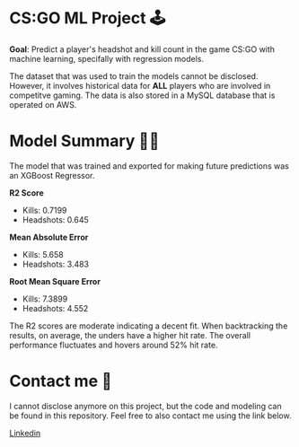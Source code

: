 # CS:GO ML Project 🕹️

**Goal**: Predict a player's headshot and kill count in the game CS:GO with machine learning, specifally with regression models.

The dataset that was used to train the models cannot be disclosed. However, it involves historical data for **ALL** players who are involved in competitve gaming. The data is also stored in a MySQL database that is operated on AWS.

# Model Summary 👨‍💻

The model that was trained and exported for making future predictions was an XGBoost Regressor.

**R2 Score**
- Kills: 0.7199
- Headshots: 0.645

**Mean Absolute Error**
- Kills: 5.658
- Headshots: 3.483

**Root Mean Square Error**
- Kills: 7.3899
- Headshots: 4.552

The R2 scores are moderate indicating a decent fit. When backtracking the results, on average, the unders have a higher hit rate. The overall performance fluctuates and hovers around 52% hit rate.

# Contact me 🙂

I cannot disclose anymore on this project, but the code and modeling can be found in this repository. Feel free to also contact me using the link below.

[Linkedin](https://www.linkedin.com/in/kazishahria/)